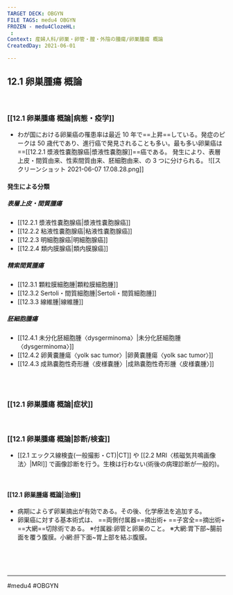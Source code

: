 ```yaml
---
TARGET DECK: OBGYN
FILE TAGS: medu4 OBGYN
FROZEN - medu4ClozeHL:
 : 
Context: 産婦人科/卵巣・卵管・膣・外陰の腫瘍/卵巣腫瘍 概論
CreatedDay: 2021-06-01

---
```


## 12.1 卵巣腫瘍 概論

<br>

### [[12.1 卵巣腫瘍 概論|病態・疫学]]
* わが国における卵巣癌の罹患率は最近 10 年で==上昇==している。発症のピークは 50 歳代であり、進行癌で発見されることも多い。最も多い卵巣癌は==[[12.2.1 漿液性嚢胞腺癌|漿液性嚢胞腺]]==癌である。 発生により、表層上皮・間質由来、性索間質由来、胚細胞由来、の 3 つに分けられる。
![[スクリーンショット 2021-06-07 17.08.28.png]]
<!--ID: 1622523511037-->

#### 発生による分類
##### 表層上皮・間質腫瘍
* [[12.2.1 漿液性嚢胞腺癌|漿液性嚢胞腺癌]]
* [[12.2.2 粘液性嚢胞腺癌|粘液性嚢胞腺癌]]
* [[12.2.3 明細胞腺癌|明細胞腺癌]]
* [[12.2.4  類内膜腺癌|類内膜腺癌]]
##### 精索間質腫瘍
* [[12.3.1 顆粒膜細胞腫|顆粒膜細胞腫]]
* [[12.3.2 Sertoli・間質細胞腫|Sertoli・間質細胞腫]]
* [[12.3.3 線維腫|線維腫]]
##### 胚細胞腫瘍
* [[12.4.1 未分化胚細胞腫〈dysgerminoma〉|未分化胚細胞腫〈dysgerminoma〉]]
* [[12.4.2 卵黄嚢腫瘍〈yolk sac tumor〉|卵黄嚢腫瘍〈yolk sac tumor〉]]
* [[12.4.3 成熟嚢胞性奇形腫〈皮様嚢腫〉|成熟嚢胞性奇形腫〈皮様嚢腫〉]]






<br><br>

### [[12.1 卵巣腫瘍 概論|症状]]




<br>

### [[12.1 卵巣腫瘍 概論|診断/検査]]
*  [[2.1 エックス線検査(一般撮影・CT)|CT]] や [[2.2 MRI〈核磁気共鳴画像法〉|MRI]] で画像診断を行う。生検は行わない(術後の病理診断が一般的)。 

 <br>



#### [[12.1 卵巣腫瘍 概論|治療]]
* 病期によらず卵巣摘出が有効である。その後、化学療法を追加する。 
* 卵巣癌に対する基本術式は、 ==両側付属器==摘出術+ ==子宮全==摘出術+ ==大網==切除術である。
※付属器:卵管と卵巣のこと。
※大網:胃下部~腸前面を覆う腹膜。小網:肝下面~胃上部を結ぶ腹膜。
<!--ID: 1622523511043-->



<br><br><br>

---
#medu4 #OBGYN 
